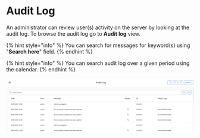 # Audit Log

An administrator can review user\(s\) activity on the server by looking at the audit log.  To browse the audit log go to **Audit log** view.  

{% hint style="info" %}
You can search for messages for keyword\(s\) using "**Search here**" field.
{% endhint %}

{% hint style="info" %}
You can search audit log over a given period using the calendar.
{% endhint %}

![](../.gitbook/assets/kodo-cloud-administration-audit01.png)



